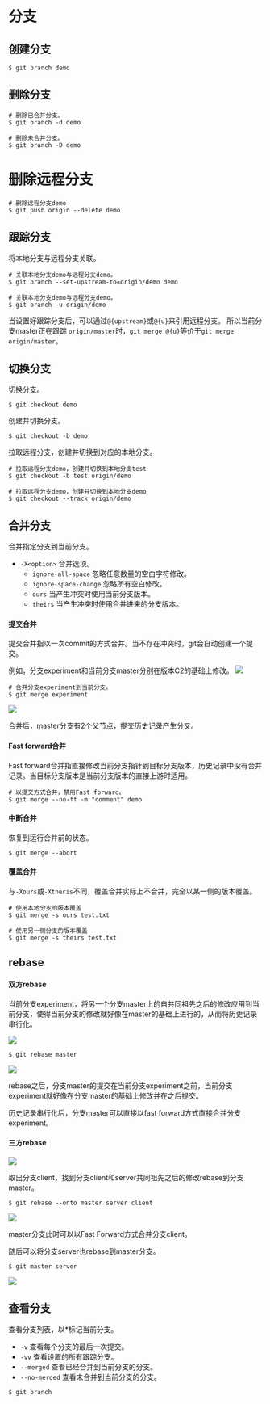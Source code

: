 # 分支

## 创建分支

``` SHELL
$ git branch demo
```

## 删除分支

``` SHELL
# 删除已合并分支。
$ git branch -d demo

# 删除未合并分支。
$ git branch -D demo
```
# 删除远程分支
``` SHELL
# 删除远程分支demo
$ git push origin --delete demo
```

## 跟踪分支
将本地分支与远程分支关联。

``` SHELL
# 关联本地分支demo与远程分支demo。
$ git branch --set-upstream-to=origin/demo demo

# 关联本地分支demo与远程分支demo。
$ git branch -u origin/demo
```

当设置好跟踪分支后，可以通过`@{upstream}`或`@{u}`来引用远程分支。 所以当前分支master正在跟踪 `origin/master`时，`git merge @{u}`等价于`git merge origin/master`。

## 切换分支

切换分支。
``` SHELL
$ git checkout demo
```

创建并切换分支。
``` SHELL
$ git checkout -b demo
```

拉取远程分支，创建并切换到对应的本地分支。

``` SHELL
# 拉取远程分支demo，创建并切换到本地分支test
$ git checkout -b test origin/demo

# 拉取远程分支demo，创建并切换到本地分支demo
$ git checkout --track origin/demo
```

## 合并分支
合并指定分支到当前分支。

- `-X<option>` 合并选项。
	- `ignore-all-space` 忽略任意数量的空白字符修改。
	- `ignore-space-change` 忽略所有空白修改。
	- `ours` 当产生冲突时使用当前分支版本。
	- `theirs` 当产生冲突时使用合并进来的分支版本。

#### 提交合并

提交合并指以一次commit的方式合并。当不存在冲突时，git会自动创建一个提交。

例如，分支experiment和当前分支master分别在版本C2的基础上修改。
![](https://git-scm.com/book/en/v2/images/basic-rebase-1.png)

``` SHELL
# 合并分支experiment到当前分支。
$ git merge experiment
```

![](https://git-scm.com/book/en/v2/images/basic-rebase-2.png)

合并后，master分支有2个父节点，提交历史记录产生分叉。

#### Fast forward合并

Fast forward合并指直接修改当前分支指针到目标分支版本，历史记录中没有合并记录。当目标分支版本是当前分支版本的直接上游时适用。

``` SHELL
# 以提交方式合并，禁用Fast forward。
$ git merge --no-ff -m "comment" demo
```

#### 中断合并
恢复到运行合并前的状态。
``` SHELL
$ git merge --abort
```

#### 覆盖合并

与`-Xours`或`-Xtheris`不同，覆盖合并实际上不合并，完全以某一侧的版本覆盖。

``` SHELL
# 使用本地分支的版本覆盖
$ git merge -s ours test.txt

# 使用另一侧分支的版本覆盖
$ git merge -s theirs test.txt
```

## rebase

#### 双方rebase

当前分支experiment，将另一个分支master上的自共同祖先之后的修改应用到当前分支，使得当前分支的修改就好像在master的基础上进行的，从而将历史记录串行化。

![](https://git-scm.com/book/en/v2/images/basic-rebase-1.png)

``` SHELL
$ git rebase master
```

![](https://git-scm.com/book/en/v2/images/basic-rebase-3.png)

rebase之后，分支master的提交在当前分支experiment之前，当前分支experiment就好像在分支master的基础上修改并在之后提交。

历史记录串行化后，分支master可以直接以fast forward方式直接合并分支experiment。

#### 三方rebase

![](https://git-scm.com/book/en/v2/images/interesting-rebase-1.png)

取出分支client，找到分支client和server共同祖先之后的修改rebase到分支master。

``` SHELL
$ git rebase --onto master server client
```

![](https://git-scm.com/book/en/v2/images/interesting-rebase-2.png)

master分支此时可以以Fast Forward方式合并分支client。

随后可以将分支server也rebase到master分支。

``` SHELL
$ git master server
```

![](https://git-scm.com/book/en/v2/images/interesting-rebase-4.png)

## 查看分支

查看分支列表，以*标记当前分支。

- `-v` 查看每个分支的最后一次提交。
- `-vv` 查看设置的所有跟踪分支。
- `--merged` 查看已经合并到当前分支的分支。
- `--no-merged` 查看未合并到当前分支的分支。

``` SHELL
$ git branch
```
